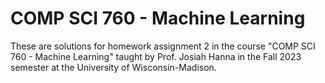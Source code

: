 # COMP SCI 760 - Machine Learning

These are solutions for homework assignment 2 in the course "COMP SCI 760 - Machine Learning" taught by Prof. Josiah Hanna in the Fall 2023 semester at the University of Wisconsin-Madison.